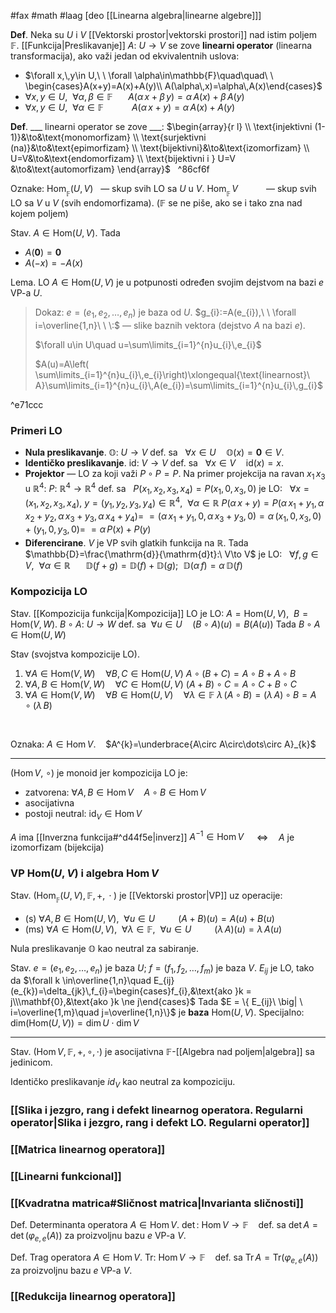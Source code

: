 #fax #math #laag [deo [[Linearna algebra|linearne algebre]]]
$\:$

**Def**. Neka su $U$ i $V$ [[Vektorski prostor|vektorski prostori]] nad istim poljem $\mathbb{F}$. [[Funkcija|Preslikavanje]] $A:\ U\to V$ se zove **linearni operator** (linearna transformacija), ako važi jedan od ekvivalentnih uslova:
- $\forall x,\,y\in U,\ \ \forall \alpha\in\mathbb{F}\quad\quad\ \ \begin{cases}A(x+y)=A(x)+A(y)\\ A(\alpha\,x)=\alpha\,A(x)\end{cases}$
- $\forall x,\,y\in U,\ \ \forall \alpha,\,\beta\in\mathbb{F}\quad\ \  A(\alpha\,x+\beta\,y)=\alpha\,A(x)+\beta\,A(y)$
- $\forall x,\,y\in U,\ \ \forall \alpha\in\mathbb{F}\quad\quad\ \ \ A(\alpha\,x+y)=\alpha\,A(x)+A(y)$
$\:$

**Def**. \_\_\_ linearni operator se zove \_\_\_:
$\begin{array}{r l} \\
\text{injektivni (1-1)}&\to&\text{monomorfizam} \\
\text{surjektivni (na)}&\to&\text{epimorfizam} \\
\text{bijektivni}&\to&\text{izomorfizam} \\
U=V&\to&\text{endomorfizam} \\
\text{bijektivni i } U=V &\to&\text{automorfizam}
\end{array}$
$\:$ ^86cf6f

Oznake:
$\mathrm{Hom}_{_{\mathbb{F}}}(U,\,V)\ \:$ — skup svih LO sa $U$ u $V$.
$\mathrm{Hom}_{_{\mathbb{F}}}\,V\quad\quad\ \:$ — skup svih LO sa $V$ u $V$ (svih endomorfizama).
($\mathbb{F}$ se ne piše, ako se i tako zna nad kojem poljem)

Stav. $A\in\mathrm{Hom}(U,\,V)$. Tada
- $A(\mathbf{0})=\mathbf{0}$
- $A(-x)=-A(x)$
$\:$

Lema. LO $A\in \mathrm{Hom}(U,\,V)$ je u potpunosti određen svojim dejstvom na bazi $e$ VP-a $U$.
> Dokaz:
> $e =(e_{1},\,e_{2},\,\dots,\,e_{n})$ je baza od $U$.
> $g_{i}:=A(e_{i}),\ \ \forall i=\overline{1,n}\ \ \:$ — slike baznih vektora (dejstvo $A$ na bazi $e$).
> 
> $\forall u\in U\quad u=\sum\limits_{i=1}^{n}u_{i}\,e_{i}$
> 
> $A(u)=A\left( \sum\limits_{i=1}^{n}u_{i}\,e_{i}\right)\xlongequal{\text{linearnost}\ A}\sum\limits_{i=1}^{n}u_{i}\,A(e_{i})=\sum\limits_{i=1}^{n}u_{i}\,g_{i}$

^e71ccc

### Primeri LO
- **Nula preslikavanje**. $\mathbb{O}:\ U\to V$ def. sa $\:$ $\forall x\in U\quad \mathbb{O}(x)=\mathbf{0}\in V$.
- **Identičko preslikavanje**. $\mathrm{id}:\ V\to V$ def. sa $\:$ $\forall x\in V\quad \mathrm{id}(x)=x$.
- **Projektor** — LO za koji važi $P\circ P=P$.
  Na primer projekcija na ravan $x_{1}\,x_{3}$ u $\mathbb{R}^{4}$:
  $P:\ \mathbb{R}^{4}\to\mathbb{R}^{4}$ def. sa $\:$ $P(x_{1},\,x_{2},\,x_{3},\,x_{4})=P(x_{1},\,0,\,x_{3},\,0)$ je LO:
  $\:$
  $\forall x=(x_{1},\,x_{2},\,x_{3},\,x_{4}),\ y = (y_{1},\,y_{2},\,y_{3},\,y_{4})\in\mathbb{R}^{4},\ \ \forall\alpha\in\mathbb{R}$
   $P(\alpha\,x+y)=P(\alpha\,x_{1}+y_{1},\,\alpha\,x_{2}+y_{2},\,\alpha\,x_{3}+y_{3},\,\alpha\,x_{4}+y_{4})=$
  $=(\alpha\,x_{1}+y_{1},\,0,\,\alpha\,x_{3}+y_{3},\,0)=\alpha\,(x_{1},\,0,\,x_{3},\,0)+(y_{1},\,0,\,y_{3},\,0)=$
  $=\alpha\,P(x)+P(y)$
  $\:$
- **Diferencirane**. $V$ je VP svih glatkih funkcija na $\mathbb{R}$. Tada $\mathbb{D}=\frac{\mathrm{d}}{\mathrm{d}t}:\ V\to V$ je LO:
  $\:$
  $\forall f,\,g\in V,\ \ \forall \alpha\in\mathbb{R}\quad\ \ \mathbb{D}(f+g)=\mathbb{D}(f)+\mathbb{D}(g);\ \ \mathbb{D}(\alpha\,f)=\alpha\,\mathbb{D}(f)$

### Kompozicija LO
Stav. [[Kompozicija funkcija|Kompozicija]] LO je LO:
$A= \mathrm{Hom}(U,\,V),\ \ B= \mathrm{Hom}(V,\,W)$.
$B\circ A:\ U\to W$ def. sa $\ \forall u\in U\quad(B\circ A)(u)=B(A(u))$
Tada $B\circ A \in \mathrm{Hom}(U,\,W)$

Stav (svojstva kompozicije LO).
1. $\forall A\in \mathrm{Hom}(V,\,W)\quad\forall B,\,C\in \mathrm{Hom}(U,\,V)$
   $A\circ(B+C)=A\circ B+A\circ B$
2. $\forall A,\,B\in \mathrm{Hom}(V,\,W)\quad\forall C\in \mathrm{Hom}(U,\,V)$
   $(A+B)\circ C=A\circ C+B\circ C$
3. $\forall A\in \mathrm{Hom}(V,\,W)\quad\forall B\in \mathrm{Hom}(U,\,V)\quad\forall\lambda\in\mathbb{F}$
   $\lambda\,(A\circ B)=(\lambda\,A)\circ B=A\circ (\lambda\,B)$

$\:$

Oznaka: $A\in\mathrm{Hom}\,V$. $\ \:$ $A^{k}=\underbrace{A\circ A\circ\dots\circ A}_{k}$
___
$( \mathrm{Hom}\,V,\ \circ)$ je monoid jer kompozicija LO je:
- zatvorena: $\forall A,\,B\in \mathrm{Hom}\,V\quad A\circ B\in \mathrm{Hom}\,V$
- asocijativna
- postoji neutral: $\mathrm{id}_{V}\in \mathrm{Hom}\,V$

$A$ ima [[Inverzna funkcija#^d44f5e|inverz]] $A^{-1}\in \mathrm{Hom}\,V$ $\quad\Leftrightarrow\quad A$ je izomorfizam (bijekcija)

### VP $\mathrm{Hom}(U,\,V)$ i algebra $\mathrm{Hom}\,V$

Stav. $\Big( \mathrm{Hom}_{_{\mathbb{F}}}(U,\,V),\,\mathbb{F},\,+,\,\cdot\Big)$ je [[Vektorski prostor|VP]] uz operacije:
- (s) $\forall A,\,B\in \mathrm{Hom}(U,\,V),\ \ \forall u\in U$
  $\quad\quad (A+B)(u)=A(u)+B(u)$
- (ms) $\forall A\in \mathrm{Hom}(U,\,V),\ \ \forall \lambda\in\mathbb{F},\ \ \forall u\in U$
  $\quad\quad (\lambda\,A)(u)=\lambda\,A(u)$

Nula preslikavanje $\mathbb{O}$ kao neutral za sabiranje.

Stav. $e = (e_{1},\,e_{2},\,\dots,\,e_{n})$ je baza $U$; $f= (f_{1},\,f_{2},\,\dots,\,f_{m})$ je baza $V$.
$E_{ij}$ je LO, tako da $\forall k \in\overline{1,n}\quad E_{ij}(e_{k})=\delta_{jk}\,f_{i}=\begin{cases}f_{i},&\text{ako }k = j\\\mathbf{0},&\text{ako }k \ne j\end{cases}$
Tada $E = \{ E_{ij}\ \big| \ i=\overline{1,m}\quad j=\overline{1,n}\}$ je **baza** $\mathrm{Hom}(U,\,V)$.
Specijalno: $\mathrm{dim}\big(\mathrm{Hom}(U,\,V)\big)=\mathrm{dim}\,U\cdot\mathrm{dim}\,V$
___
Stav. $( \mathrm{Hom}\,V,\,\mathbb{F},\,+,\,\circ,\,\cdot)$ je asocijativna $\mathbb{F}$-[[Algebra nad poljem|algebra]] sa jedinicom.

Identičko preslikavanje $id_{V}$ kao neutral za kompoziciju.


### [[Slika i jezgro, rang i defekt linearnog operatora. Regularni operator|Slika i jezgro, rang i defekt LO. Regularni operator]]
### [[Matrica linearnog operatora]]
### [[Linearni funkcional]]
### [[Kvadratna matrica#Sličnost matrica|Invarianta sličnosti]]
Def. Determinanta operatora $A\in\mathrm{Hom}\,V$. 
$\det:\ \mathrm{Hom}\,V\to\mathbb{F}$ $\ \:$ def. sa $\det A=\det\big(\varphi_{e,\,e}(A)\big)$ za proizvoljnu bazu $e$ VP-a $V$.

Def. Trag operatora $A\in\mathrm{Hom}\,V$. 
$\mathrm{Tr}:\ \mathrm{Hom}\,V\to\mathbb{F}$ $\ \:$ def. sa $\mathrm{Tr}\,A=\mathrm{Tr}\big(\varphi_{e,\,e}(A)\big)$ za proizvoljnu bazu $e$ VP-a $V$.
### [[Redukcija linearnog operatora]]